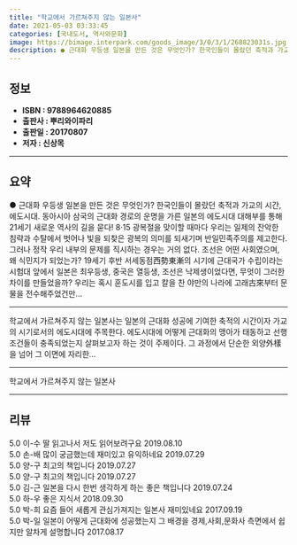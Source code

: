 ```yaml
---
title: "학교에서 가르쳐주지 않는 일본사"
date: 2021-05-03 03:33:45
categories: [국내도서, 역사와문화]
image: https://bimage.interpark.com/goods_image/3/0/3/1/268823031s.jpg
description: ● 근대화 우등생 일본을 만든 것은 무엇인가? 한국인들이 몰랐던 축적과 가교의 시간, 에도시대. 동아시아 삼국의 근대화 경로의 운명을 가른 일본의 에도시대 대해부를 통해 21세기 새로운 역사의 길을 묻다! 8·15 광복절을 맞이할 때마다 우리는 일제의 잔악한 침략과 수탈에서 벗어나
---
```


## **정보**

- **ISBN : 9788964620885**
- **출판사 : 뿌리와이파리**
- **출판일 : 20170807**
- **저자 : 신상목**

------



## **요약**

●  근대화 우등생 일본을 만든 것은 무엇인가? 한국인들이 몰랐던 축적과 가교의 시간, 에도시대. 동아시아 삼국의 근대화 경로의 운명을 가른 일본의 에도시대 대해부를 통해 21세기 새로운 역사의 길을 묻다!  8·15 광복절을 맞이할 때마다 우리는 일제의 잔악한 침략과 수탈에서 벗어나 빛을 되찾은 광복의 의미를 되새기며 반일민족주의를 제고한다. 그러나 정작 우리 내부의 문제를 직시하는 경우는 거의 없다. 조선은 어떤 사회였으며, 왜 식민지가 되었는가? 19세기 후반 서세동점西勢東漸의 시기에 근대국가 수립이라는 시험대 앞에서 일본은 최우등생, 중국은 열등생, 조선은 낙제생이었다면, 무엇이 그러한 차이를 만들었을까? 우리는 혹시 훈도시를 입고 칼을 찬 야만의 나라에 고래古來부터 문물을 전수해주었건만...

------

학교에서 가르쳐주지 않는 일본사는 일본의 근대화 성공에 기여한 축적의 시간이자 가교의 시기로서의 에도시대에 주목한다. 에도시대에 어떻게 근대화의 맹아가 태동하고 선행조건들이 충족되었는지 살펴보고자 하는 것이 주제이다. 그 과정에서 단순한 외양外樣을 넘어 그 이면에 자리한... 

------


학교에서 가르쳐주지 않는 일본사 

------


## **리뷰** 

5.0 이-수 딸 읽고나서 저도 읽어보려구요 2019.08.10 <br/>5.0 손-배 많이 궁금했는데 재미있고 유익하네요 2019.07.29 <br/>5.0 양-구 최고의 책입니다 2019.07.27 <br/>5.0 양-구 최고의 책입니다 2019.07.27 <br/>5.0 김-근 일본을 다시 한번 생각하게 하는 좋은 책입니다 2019.07.24 <br/>5.0 하-우 좋은 지식서 2018.09.30 <br/>5.0 박-희 요즘 들어 새롭게 관심가져지는 일본사 재미있네요 2017.09.19 <br/>5.0 박-일 일본이 어떻게 근대화에 성공했는지 그 배경을 경제,사회,문화사 측면에서 쉽지만 알차게 설명합니다 2017.08.17 <br/>